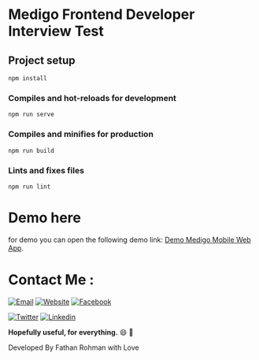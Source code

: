 # Medigo Frontend Developer Interview Test

## Project setup
```
npm install
```

### Compiles and hot-reloads for development
```
npm run serve
```

### Compiles and minifies for production
```
npm run build
```

### Lints and fixes files
```
npm run lint
```


# Demo here
for demo you can open the following demo link: [Demo Medigo Mobile Web App](https://medigo-frontend-test.fathanrohman.com/).
##
##
##
# Contact Me :
[![Email](https://img.shields.io/badge/Fathan%20Rohman-Email-yellow.svg?maxAge=3600)](mailto:karir.fathan@gmail.com)
[![Website](https://img.shields.io/badge/Fathan%20Rohman-Github-black.svg?maxAge=3600)](https://github.com/fathan/)
[![Facebook](https://img.shields.io/badge/fathanrohmanst-Facebook-blue.svg?maxAge=3600)](https://facebook.com/fathanrohmanst)

[![Twitter](https://img.shields.io/badge/Fathan_Rohman-Twitter-55acee.svg?maxAge=3600)](https://twitter.com/Fathan_Rohman)
[![Linkedin](https://img.shields.io/badge/fathan-Linkedin-0077b5.svg?maxAge=3600)](https://id.linkedin.com/in/fathan)


**Hopefully useful, for everything.** :smile: :punch:

Developed By Fathan Rohman with Love
